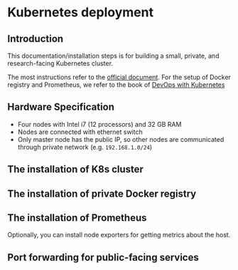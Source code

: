 # Kubernetes deployment 

## Introduction

This documentation/installation steps is for building a small, private, and research-facing Kubernetes cluster.
 
The most instructions refer to the [official document](https://kubernetes.io/docs/setup/).
For the setup of Docker registry and Prometheus, we refer to the book of [DevOps with Kubernetes](https://github.com/PacktPublishing/DevOps-with-Kubernetes-Second-Edition)

## Hardware Specification

- Four nodes with Intel i7 (12 processors) and 32 GB RAM
- Nodes are connected with ethernet switch
- Only master node has the public IP, so other nodes are communicated through private network (e.g. `192.168.1.0/24`)

## The installation of K8s cluster

## The installation of private Docker registry

## The installation of Prometheus 

Optionally, you can install node exporters for getting metrics about the host.


## Port forwarding for public-facing services
